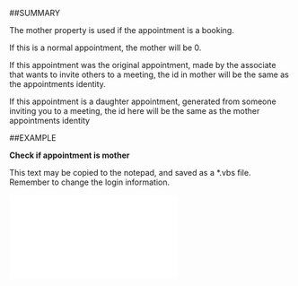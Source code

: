 

##SUMMARY


The mother property is used if the appointment is a booking. 

If this is a normal appointment, the mother will be 0. 

If this appointment was the original appointment, made by the associate that wants to invite others to a meeting, the id in mother will be the same as the appointments identity. 

If this appointment is a daughter appointment, generated from someone inviting you to a meeting, the id here will be the same as the mother appointments identity 



##EXAMPLE

**Check if appointment is mother**

This text may be copied to the notepad, and saved as a *.vbs file. Remember to change the login information.

![](../../Examples/vbs/SOAppointment.Mother.vbs.txt)





